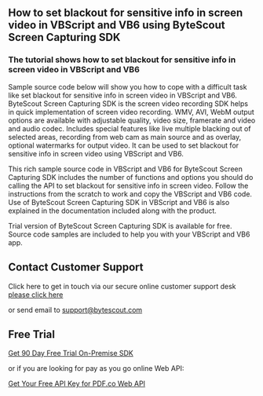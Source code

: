 ## How to set blackout for sensitive info in screen video in VBScript and VB6 using ByteScout Screen Capturing SDK

### The tutorial shows how to set blackout for sensitive info in screen video in VBScript and VB6

Sample source code below will show you how to cope with a difficult task like set blackout for sensitive info in screen video in VBScript and VB6. ByteScout Screen Capturing SDK is the screen video recording SDK helps in quick implementation of screen video recording. WMV, AVI, WebM output options are available with adjustable quality, video size, framerate and video and audio codec. Includes special features like live multiple blacking out of selected areas, recording from web cam as main source and as overlay, optional watermarks for output video. It can be used to set blackout for sensitive info in screen video using VBScript and VB6.

This rich sample source code in VBScript and VB6 for ByteScout Screen Capturing SDK includes the number of functions and options you should do calling the API to set blackout for sensitive info in screen video. Follow the instructions from the scratch to work and copy the VBScript and VB6 code. Use of ByteScout Screen Capturing SDK in VBScript and VB6 is also explained in the documentation included along with the product.

Trial version of ByteScout Screen Capturing SDK is available for free. Source code samples are included to help you with your VBScript and VB6 app.

## Contact Customer Support

Click here to get in touch via our secure online customer support desk [please click here](https://bytescout.zendesk.com/hc/en-us/requests/new?subject=ByteScout%20Screen%20Capturing%20SDK%20Question)

or send email to [support@bytescout.com](mailto:support@bytescout.com?subject=ByteScout%20Screen%20Capturing%20SDK%20Question) 

## Free Trial

[Get 90 Day Free Trial On-Premise SDK](https://bytescout.com/download/web-installer?utm_source=github-readme)

or if you are looking for pay as you go online Web API:

[Get Your Free API Key for PDF.co Web API](https://pdf.co/documentation/api?utm_source=github-readme)